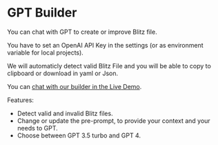 # GPT Builder

You can chat with GPT to create or improve Blitz file.

You have to set an OpenAI API Key in the settings (or as environment variable for local projects).

We will automaticly detect valid Blitz File and you will be able to copy to clipboard or download in yaml or Json.

You can [chat with our builder in the Live Demo](https://demo.blitz.paperz.app/dashboard/gpt).

Features:

- Detect valid and invalid Blitz files.
- Change or update the pre-prompt, to provide your context and your needs to GPT.
- Choose between GPT 3.5 turbo and GPT 4.


